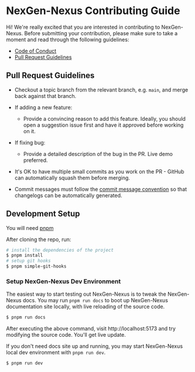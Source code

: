 # NexGen-Nexus Contributing Guide

Hi! We're really excited that you are interested in contributing to NexGen-Nexus. Before submitting your contribution, please make sure to take a moment and read through the following guidelines:

- [Code of Conduct](https://github.com/vuejs/vue/blob/dev/.github/CODE_OF_CONDUCT.md)
- [Pull Request Guidelines](#pull-request-guidelines)

## Pull Request Guidelines

- Checkout a topic branch from the relevant branch, e.g. `main`, and merge back against that branch.

- If adding a new feature:

  - Provide a convincing reason to add this feature. Ideally, you should open a suggestion issue first and have it approved before working on it.

- If fixing bug:

  - Provide a detailed description of the bug in the PR. Live demo preferred.

- It's OK to have multiple small commits as you work on the PR - GitHub can automatically squash them before merging.

- Commit messages must follow the [commit message convention](./commit-convention.md) so that changelogs can be automatically generated.

## Development Setup

You will need [pnpm](https://pnpm.io)

After cloning the repo, run:

```sh
# install the dependencies of the project
$ pnpm install
# setup git hooks
$ pnpm simple-git-hooks
```

### Setup NexGen-Nexus Dev Environment

The easiest way to start testing out NexGen-Nexus is to tweak the NexGen-Nexus docs. You may run `pnpm run docs` to boot up NexGen-Nexus documentation site locally, with live reloading of the source code.

```sh
$ pnpm run docs
```

After executing the above command, visit http://localhost:5173 and try modifying the source code. You'll get live update.

If you don't need docs site up and running, you may start NexGen-Nexus local dev environment with `pnpm run dev`.

```sh
$ pnpm run dev
```
